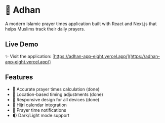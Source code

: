 # 🕌 Adhan

A modern Islamic prayer times application built with React and Next.js that helps Muslims track their daily prayers.

## Live Demo
✨ Visit the application: [https://adhan-app-eight.vercel.app/](https://adhan-app-eight.vercel.app/)

## Features

- 📅 Accurate prayer times calculation (done)
- 📍 Location-based timing adjustments (done)
- 📱 Responsive design for all devices (done)
- 🌙 Hijri calendar integration 
- 🔔 Prayer time notifications
- 🌓 Dark/Light mode support
